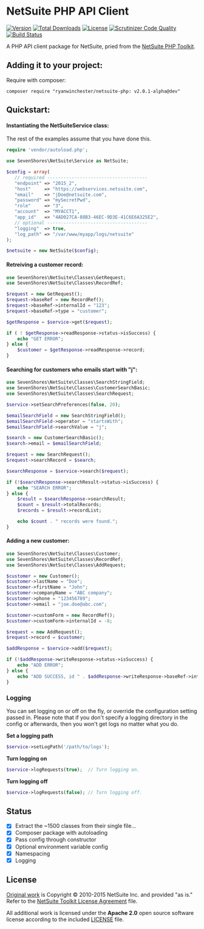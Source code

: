 # NetSuite PHP API Client

[![Version](https://img.shields.io/packagist/v/fungku/netsuite-php.svg?style=flat-square)](https://packagist.org/packages/fungku/netsuite-php)
 [![Total Downloads](https://img.shields.io/packagist/dt/fungku/netsuite-php.svg?style=flat-square)](https://packagist.org/packages/fungku/netsuite-php)
 [![License](https://img.shields.io/packagist/l/fungku/netsuite-php.svg?style=flat-square)](https://packagist.org/packages/fungku/netsuite-php)
 [![Scrutinizer Code Quality](https://img.shields.io/scrutinizer/g/fungku/netsuite-php.svg?style=flat-square)](https://scrutinizer-ci.com/g/fungku/netsuite-php/?branch=master)
 [![Build Status](https://img.shields.io/travis/fungku/netsuite-php.svg?style=flat-square)](https://travis-ci.org/fungku/netsuite-php)

A PHP API client package for NetSuite, pried from the [NetSuite PHP Toolkit](http://www.netsuite.com/portal/developers/resources/suitetalk-sample-applications.shtml).

## Adding it to your project:

Require with composer:

```
composer require "ryanwinchester/netsuite-php: v2.0.1-alpha@dev"
```

## Quickstart:

#### Instantiating the NetSuiteService class:

The rest of the examples assume that you have done this.

```php
require 'vendor/autoload.php';

use SevenShores\NetSuite\Service as NetSuite;

$config = array(
   // required -------------------------------------
   "endpoint" => "2015_2",
   "host"     => "https://webservices.netsuite.com",
   "email"    => "jDoe@netsuite.com",
   "password" => "mySecretPwd",
   "role"     => "3",
   "account"  => "MYACCT1",
   "app_id"   => "4AD027CA-88B3-46EC-9D3E-41C6E6A325E2",
   // optional -------------------------------------
   "logging"  => true,
   "log_path" => "/var/www/myapp/logs/netsuite"
);

$netsuite = new NetSuite($config);
```

#### Retreiving a customer record:

```php
use SevenShores\NetSuite\Classes\GetRequest;
use SevenShores\NetSuite\Classes\RecordRef;

$request = new GetRequest();
$request->baseRef = new RecordRef();
$request->baseRef->internalId = "123";
$request->baseRef->type = "customer";

$getResponse = $service->get($request);

if ( ! $getResponse->readResponse->status->isSuccess) {
    echo "GET ERROR";
} else {
    $customer = $getResponse->readResponse->record;
}
```

#### Searching for customers who emails start with "j":

```php
use SevenShores\NetSuite\Classes\SearchStringField;
use SevenShores\NetSuite\Classes\CustomerSearchBasic;
use SevenShores\NetSuite\Classes\SearchRequest;

$service->setSearchPreferences(false, 20);

$emailSearchField = new SearchStringField();
$emailSearchField->operator = "startsWith";
$emailSearchField->searchValue = "j";

$search = new CustomerSearchBasic();
$search->email = $emailSearchField;

$request = new SearchRequest();
$request->searchRecord = $search;

$searchResponse = $service->search($request);

if (!$searchResponse->searchResult->status->isSuccess) {
    echo "SEARCH ERROR";
} else {
    $result = $searchResponse->searchResult;
    $count = $result->totalRecords;
    $records = $result->recordList;

    echo $count . " records were found.";
}
```

#### Adding a new customer:

```php
use SevenShores\NetSuite\Classes\Customer;
use SevenShores\NetSuite\Classes\RecordRef;
use SevenShores\NetSuite\Classes\AddRequest;

$customer = new Customer();
$customer->lastName = "Doe";
$customer->firstName = "John";
$customer->companyName = "ABC company";
$customer->phone = "123456789";
$customer->email = "joe.doe@abc.com";

$customer->customForm = new RecordRef();
$customer->customForm->internalId = -8;

$request = new AddRequest();
$request->record = $customer;

$addResponse = $service->add($request);

if (!$addResponse->writeResponse->status->isSuccess) {
    echo "ADD ERROR";
} else {
    echo "ADD SUCCESS, id " . $addResponse->writeResponse->baseRef->internalId;
}
```

### Logging

You can set logging on or off on the fly, or override the configuration setting passed in.
Please note that if you don't specify a logging directory in the config or afterwards, then you won't get logs no matter what you do.

**Set a logging path**

```php
$service->setLogPath('/path/to/logs');
```

**Turn logging on**

```php
$service->logRequests(true);  // Turn logging on.
```

**Turn logging off**

```php
$service->logRequests(false); // Turn logging off.
```

## Status

 - [x] Extract the ~1500 classes from their single file...
 - [x] Composer package with autoloading
 - [x] Pass config through constructor
 - [x] Optional environment variable config
 - [x] Namespacing
 - [x] Logging

## License

[Original work](http://www.netsuite.com/portal/developers/resources/suitetalk-sample-applications.shtml) is Copyright &copy; 2010-2015 NetSuite Inc. and provided "as is." Refer to the [NetSuite Toolkit License Agreement](https://github.com/ryanwinchester/netsuite-php/blob/master/original/NetSuite%20Application%20Developer%20License%20Agreement.txt) file.

All additional work is licensed under the **Apache 2.0** open source software license according to the included [LICENSE](https://github.com/fungku/netsuite-php/blob/master/LICENSE.txt) file.
